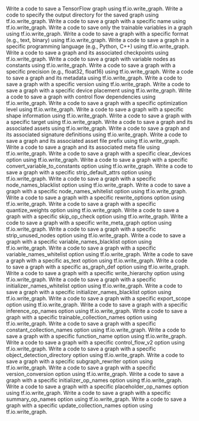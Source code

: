 Write a code to save a TensorFlow graph using tf.io.write_graph.
Write a code to specify the output directory for the saved graph using tf.io.write_graph.
Write a code to save a graph with a specific name using tf.io.write_graph.
Write a code to save only the trainable variables in a graph using tf.io.write_graph.
Write a code to save a graph with a specific format (e.g., text, binary) using tf.io.write_graph.
Write a code to save a graph in a specific programming language (e.g., Python, C++) using tf.io.write_graph.
Write a code to save a graph and its associated checkpoints using tf.io.write_graph.
Write a code to save a graph with variable nodes as constants using tf.io.write_graph.
Write a code to save a graph with a specific precision (e.g., float32, float16) using tf.io.write_graph.
Write a code to save a graph and its metadata using tf.io.write_graph.
Write a code to save a graph with a specific version using tf.io.write_graph.
Write a code to save a graph with a specific device placement using tf.io.write_graph.
Write a code to save a graph with control flow dependencies using tf.io.write_graph.
Write a code to save a graph with a specific optimization level using tf.io.write_graph.
Write a code to save a graph with a specific shape information using tf.io.write_graph.
Write a code to save a graph with a specific target using tf.io.write_graph.
Write a code to save a graph and its associated assets using tf.io.write_graph.
Write a code to save a graph and its associated signature definitions using tf.io.write_graph.
Write a code to save a graph and its associated asset file prefix using tf.io.write_graph.
Write a code to save a graph and its associated meta file using tf.io.write_graph.
Write a code to save a graph with a specific clear_devices option using tf.io.write_graph.
Write a code to save a graph with a specific convert_variable_to_constants option using tf.io.write_graph.
Write a code to save a graph with a specific strip_default_attrs option using tf.io.write_graph.
Write a code to save a graph with a specific node_names_blacklist option using tf.io.write_graph.
Write a code to save a graph with a specific node_names_whitelist option using tf.io.write_graph.
Write a code to save a graph with a specific rewrite_options option using tf.io.write_graph.
Write a code to save a graph with a specific quantize_weights option using tf.io.write_graph.
Write a code to save a graph with a specific skip_op_check option using tf.io.write_graph.
Write a code to save a graph with a specific write_meta_graph option using tf.io.write_graph.
Write a code to save a graph with a specific strip_unused_nodes option using tf.io.write_graph.
Write a code to save a graph with a specific variable_names_blacklist option using tf.io.write_graph.
Write a code to save a graph with a specific variable_names_whitelist option using tf.io.write_graph.
Write a code to save a graph with a specific as_text option using tf.io.write_graph.
Write a code to save a graph with a specific as_graph_def option using tf.io.write_graph.
Write a code to save a graph with a specific write_hierarchy option using tf.io.write_graph.
Write a code to save a graph with a specific initializer_names_whitelist option using tf.io.write_graph.
Write a code to save a graph with a specific initializer_names_blacklist option using tf.io.write_graph.
Write a code to save a graph with a specific export_scope option using tf.io.write_graph.
Write a code to save a graph with a specific inference_op_names option using tf.io.write_graph.
Write a code to save a graph with a specific trainable_collection_names option using tf.io.write_graph.
Write a code to save a graph with a specific constant_collection_names option using tf.io.write_graph.
Write a code to save a graph with a specific function_name option using tf.io.write_graph.
Write a code to save a graph with a specific control_flow_v2 option using tf.io.write_graph.
Write a code to save a graph with a specific object_detection_directory option using tf.io.write_graph.
Write a code to save a graph with a specific subgraph_rewriter option using tf.io.write_graph.
Write a code to save a graph with a specific version_conversion option using tf.io.write_graph.
Write a code to save a graph with a specific initializer_op_names option using tf.io.write_graph.
Write a code to save a graph with a specific placeholder_op_names option using tf.io.write_graph.
Write a code to save a graph with a specific summary_op_names option using tf.io.write_graph.
Write a code to save a graph with a specific update_collection_names option using tf.io.write_graph.